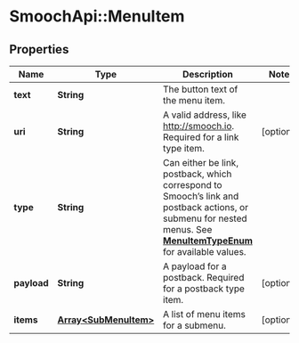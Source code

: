 # SmoochApi::MenuItem

## Properties
Name | Type | Description | Notes
------------ | ------------- | ------------- | -------------
**text** | **String** | The button text of the menu item. | 
**uri** | **String** | A valid address, like http://smooch.io. Required for a link type item. | [optional] 
**type** | **String** | Can either be link, postback, which correspond to Smooch’s link and postback actions, or submenu for nested menus. See [**MenuItemTypeEnum**](Enums.md#MenuItemTypeEnum) for available values. | 
**payload** | **String** | A payload for a postback. Required for a postback type item. | [optional] 
**items** | [**Array&lt;SubMenuItem&gt;**](SubMenuItem.md) | A list of menu items for a submenu. | [optional] 


